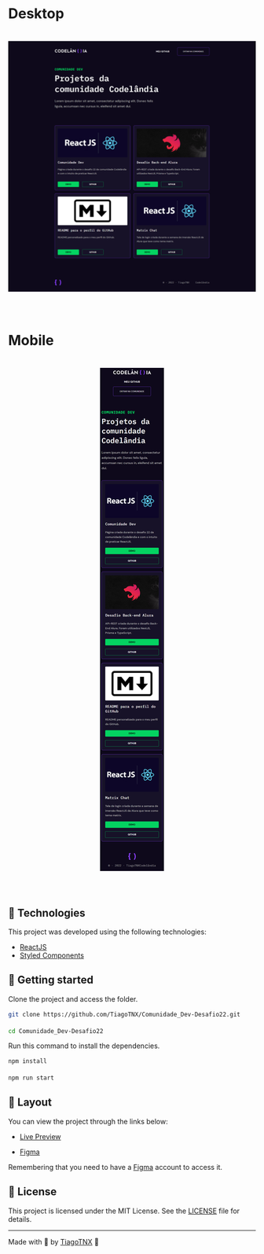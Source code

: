 # Desktop

<h1 align="center">
    <img alt="Preview Desktop" title="Preview Desktop" src=".github/site-desktop.png" />
</h1>

<br>

# Mobile

<h1 align="center">
    <img alt="Preview Mobile" title="Preview Mobile" src=".github/site-mobile.png" />
</h1>

<br>

## 🧪 Technologies

This project was developed using the following technologies:

- [ReactJS](https://reactjs.org/)
- [Styled Components](https://styled-components.com/)

## 🚀 Getting started

Clone the project and access the folder.

```bash
git clone https://github.com/TiagoTNX/Comunidade_Dev-Desafio22.git

cd Comunidade_Dev-Desafio22

```

Run this command to install the dependencies.

```bash
npm install

npm run start
```

## 🔖 Layout

You can view the project through the links below:

- [Live Preview](https://comunidade-dev.vercel.app/)

- [Figma](https://www.figma.com/file/Yb9IBH56g7T1hdIyZ3BMNO/Desafios---Codel%C3%A2ndia?node-id=70013%3A760)

Remembering that you need to have a [Figma](http://figma.com/) account to access it.

## 📝 License

This project is licensed under the MIT License. See the [LICENSE](LICENSE) file for details.

---

Made with 💜 by [TiagoTNX](https://github.com/TiagoTNX) 👋
